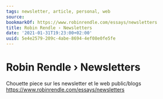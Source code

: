 ```yaml
---
tags: newsletter, article, personal, web
source:
bookmarkOf: https://www.robinrendle.com/essays/newsletters
title: Robin Rendle › Newsletters
date: '2021-01-31T19:23:00+02:00'
uuid: 5e4e2579-209c-4abe-8694-4ef08e0fe5fe
---
```


# Robin Rendle › Newsletters

Chouette piece sur les newsletter et le web public/blogs
https://www.robinrendle.com/essays/newsletters
